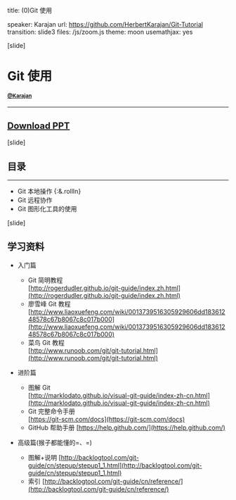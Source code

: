 title: (0)Git 使用

speaker: Karajan
url: https://github.com/HerbertKarajan/Git-Tutorial
transition: slide3
files: /js/zoom.js
theme: moon
usemathjax: yes


[slide]
# Git 使用
#### <small><a href="https://github.com/HerbertKarajan/">@Karajan</a></small>
---
## <a class="btn btn-lg btn-success" style="font-size:20px;" href="https://github.com/HerbertKarajan/Git-Tutorial">Download PPT</a>

[slide]
## 目录
---
- Git 本地操作 {:&.rollIn}
- Git 远程协作
- Git 图形化工具的使用

[slide]
## 学习资料
- 入门篇
    - Git 简明教程  
    [http://rogerdudler.github.io/git-guide/index.zh.html](http://rogerdudler.github.io/git-guide/index.zh.html)
    - 廖雪峰 Git 教程  
    [http://www.liaoxuefeng.com/wiki/0013739516305929606dd18361248578c67b8067c8c017b000](http://www.liaoxuefeng.com/wiki/0013739516305929606dd18361248578c67b8067c8c017b000)
    - 菜鸟 Git 教程  
    [http://www.runoob.com/git/git-tutorial.html](http://www.runoob.com/git/git-tutorial.html)
- 进阶篇
    - 图解 Git  
        [http://marklodato.github.io/visual-git-guide/index-zh-cn.html](http://marklodato.github.io/visual-git-guide/index-zh-cn.html)
    - Git 完整命令手册  
        [https://git-scm.com/docs](https://git-scm.com/docs)
    - GitHub 帮助手册
        [https://help.github.com/](https://help.github.com/)
        
- 高级篇(猴子都能懂的=、=)
	- 图解+说明
		[http://backlogtool.com/git-guide/cn/stepup/stepup1_1.html](http://backlogtool.com/git-guide/cn/stepup/stepup1_1.html)
	- 索引
		[http://backlogtool.com/git-guide/cn/reference/](http://backlogtool.com/git-guide/cn/reference/)

